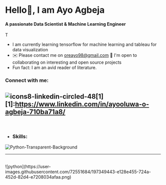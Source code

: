 # Hello👋, I am Ayo Agbeja 

#### A passionate Data Scientist & Machine Learning Engineer

T

- I am currently learning tensorflow for machine learning and tableau for data visualization
- ✉️ Please contact me on oreayo98@gmail.com
🤝  I'm open to collaborating on interesting and open source projects
- Fun fact: I am an avid reader of literature.

### Connect with me:

![icons8-linkedin-circled-48](https://user-images.githubusercontent.com/72551684/197346350-8a072f4b-c86d-49f3-8015-9b9018d5d751.png)[1]
[1]:https://www.linkedin.com/in/ayooluwa-o-agbeja-710ba71a8/
---

<br/>

* ### Skills:

![Python-Transparent-Background](https://user-images.githubusercontent.com/72551684/197349314-f11bf1ea-27db-4adf-a871-6693487ee715.png)

---

<br />
![python](https://user-images.githubusercontent.com/72551684/197349443-e128e455-724a-452d-82d4-e7208034afaa.png)
